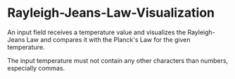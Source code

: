 # Rayleigh-Jeans-Law-Visualization

An input field receives a temperature value and visualizes the Rayleigh-Jeans Law and compares it with the Planck's Law for the given temperature.

The input temperature must not contain any other characters than numbers, especially commas.
